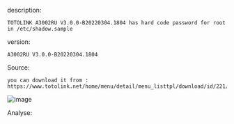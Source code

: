 description: 

	TOTOLINK A3002RU V3.0.0-B20220304.1804 has hard code password for root in /etc/shadow.sample


version:

	A3002RU V3.0.0-B20220304.1804

Source:

	you can download it from : https://www.totolink.net/home/menu/detail/menu_listtpl/download/id/221/ids/36.html
![image](https://user-images.githubusercontent.com/10183514/177301718-4e73c1c2-6166-496a-9b4d-89a862a79028.png)


Analyse:
